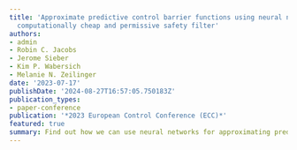 ```yaml
---
title: 'Approximate predictive control barrier functions using neural networks: A
  computationally cheap and permissive safety filter'
authors:
- admin
- Robin C. Jacobs
- Jerome Sieber
- Kim P. Wabersich
- Melanie N. Zeilinger
date: '2023-07-17'
publishDate: '2024-08-27T16:57:05.750183Z'
publication_types:
- paper-conference
publication: '*2023 European Control Conference (ECC)*'
featured: true
summary: Find out how we can use neural networks for approximating predictive safety filters while analysing closed-loop guarantees.
---
```

